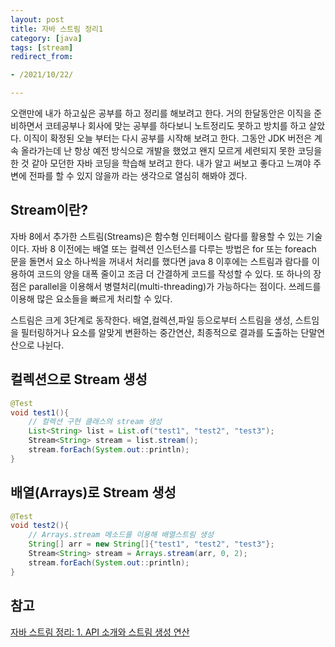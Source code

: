 ```yaml
---
layout: post
title: 자바 스트림 정리1
category: [java]
tags: [stream]
redirect_from:

- /2021/10/22/

---
```


오랜만에 내가 하고싶은 공부를 하고 정리를 해보려고 한다. 거의 한달동안은 이직을 준비하면서 코테공부나 회사에 맞는 공부를 하다보니 노트정리도 못하고 방치를 하고 살았다. 이직이 확정된 오늘 부터는 다시 공부를 시작해 보려고 한다. 그동안 JDK 버전은 계속 올라가는데 난 항상 예전 방식으로 개발을 했었고 왠지 모르게 세련되지 못한 코딩을 한 것 같아 모던한 자바 코딩을 학습해 보려고 한다. 내가 알고 써보고 좋다고 느껴야 주변에 전파를 할 수 있지 않을까 라는 생각으로 열심히 해봐야 겠다.  

## Stream이란?  
자바 8에서 추가한 스트림(Streams)은 함수형 인터페이스 람다를 활용할 수 있는 기술이다. 자바 8 이전에는 배열 또는 컬렉션 인스턴스를 다루는 방법은 for 또는 foreach 문을 돌면서 요소 하나씩을 꺼내서 처리를 했다면 java 8 이후에는 스트림과 람다를 이용하여 코드의 양을 대폭 줄이고 조금 더 간결하게 코드를 작성할 수 있다. 또 하나의 장점은 parallel을 이용해서 병렬처리(multi-threading)가 가능하다는 점이다. 쓰레드를 이용해 많은 요소들을 빠르게 처리할 수 있다.  

스트림은 크게 3단계로 동작한다. 배열,컬렉션,파일 등으로부터 스트림을 생성, 스트임을 필터링하거나 요소를 알맞게 변환하는 중간연산, 최종적으로 결과를 도출하는 단말연산으로 나뉜다.  

## 컬렉션으로 Stream 생성  
```java
@Test
void test1(){
    // 컬렉션 구현 클래스의 stream 생성
    List<String> list = List.of("test1", "test2", "test3");
    Stream<String> stream = list.stream();
    stream.forEach(System.out::println);
}
```  

## 배열(Arrays)로 Stream 생성
```java
@Test
void test2(){
    // Arrays.stream 메소드를 이용해 배열스트림 생성
    String[] arr = new String[]{"test1", "test2", "test3"};
    Stream<String> stream = Arrays.stream(arr, 0, 2);
    stream.forEach(System.out::println);
}
```  












## 참고  
[자바 스트림 정리: 1. API 소개와 스트림 생성 연산](https://madplay.github.io/post/introduction-to-java-streams)

